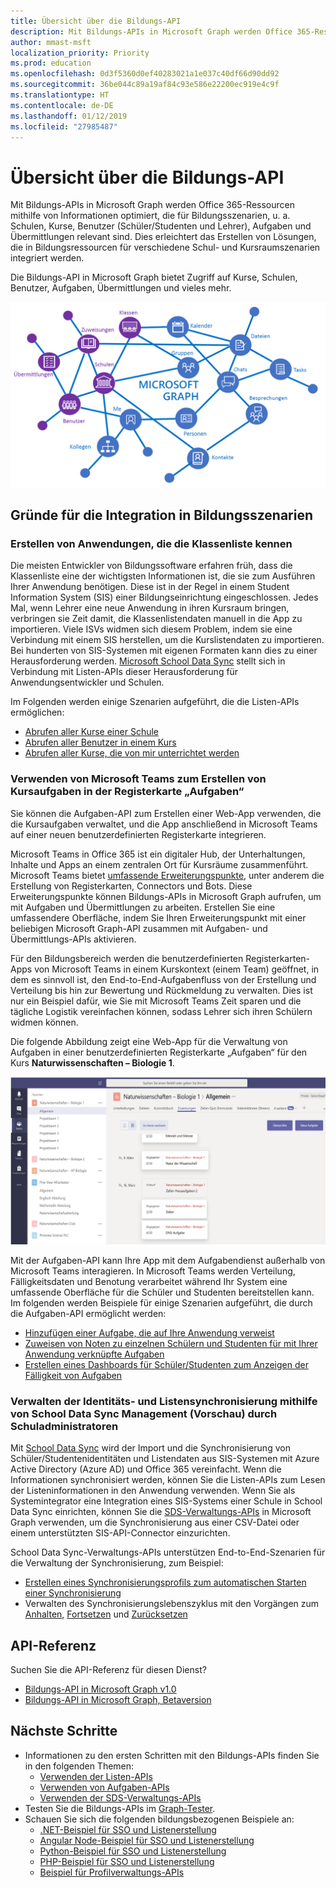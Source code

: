 ```yaml
---
title: Übersicht über die Bildungs-API
description: Mit Bildungs-APIs in Microsoft Graph werden Office 365-Ressourcen mithilfe von Informationen optimiert, die für Bildungsszenarien, u. a. Schulen, Kurse, Benutzer (Schüler/Studenten und Lehrer), Aufgaben und Übermittlungen relevant sind. Dies erleichtert das Erstellen von Lösungen, die in Bildungsressourcen für verschiedene Schul- und Kursraumszenarien integriert werden.
author: mmast-msft
localization_priority: Priority
ms.prod: education
ms.openlocfilehash: 0d3f5360d0ef40283021a1e037c40df66d90dd92
ms.sourcegitcommit: 36be044c89a19af84c93e586e22200ec919e4c9f
ms.translationtype: HT
ms.contentlocale: de-DE
ms.lasthandoff: 01/12/2019
ms.locfileid: "27985487"
---
```

# <a name="education-api-overview"></a>Übersicht über die Bildungs-API

Mit Bildungs-APIs in Microsoft Graph werden Office 365-Ressourcen mithilfe von Informationen optimiert, die für Bildungsszenarien, u. a. Schulen, Kurse, Benutzer (Schüler/Studenten und Lehrer), Aufgaben und Übermittlungen relevant sind. Dies erleichtert das Erstellen von Lösungen, die in Bildungsressourcen für verschiedene Schul- und Kursraumszenarien integriert werden.

Die Bildungs-API in Microsoft Graph bietet Zugriff auf Kurse, Schulen, Benutzer, Aufgaben, Übermittlungen und vieles mehr.

![Übersicht über EDU Graph](images/edugraph.png)

## <a name="why-integrate-with-education-scenarios"></a>Gründe für die Integration in Bildungsszenarien

### <a name="build-applications-that-are-aware-of-class-roster"></a>Erstellen von Anwendungen, die die Klassenliste kennen

Die meisten Entwickler von Bildungssoftware erfahren früh, dass die Klassenliste eine der wichtigsten Informationen ist, die sie zum Ausführen Ihrer Anwendung benötigen. Diese ist in der Regel in einem Student Information System (SIS) einer Bildungseinrichtung eingeschlossen. Jedes Mal, wenn Lehrer eine neue Anwendung in ihren Kursraum bringen, verbringen sie Zeit damit, die Klassenlistendaten manuell in die App zu importieren. Viele ISVs widmen sich diesem Problem, indem sie eine Verbindung mit einem SIS herstellen, um die Kurslistendaten zu importieren. Bei hunderten von SIS-Systemen mit eigenen Formaten kann dies zu einer Herausforderung werden. [Microsoft School Data Sync](https://sds.microsoft.com/) stellt sich in Verbindung mit Listen-APIs dieser Herausforderung für Anwendungsentwickler und Schulen.

Im Folgenden werden einige Szenarien aufgeführt, die die Listen-APIs ermöglichen:

- [Abrufen aller Kurse einer Schule](/graph/api/educationschool-list-classes?view=graph-rest-1.0)
- [Abrufen aller Benutzer in einem Kurs](/graph/api/educationclass-list-members?view=graph-rest-1.0)
- [Abrufen aller Kurse, die von mir unterrichtet werden](/graph/api/educationuser-list-classes?view=graph-rest-1.0)


### <a name="use-microsoft-teams-to-create-class-assignments-in-an-assignments-tab"></a>Verwenden von Microsoft Teams zum Erstellen von Kursaufgaben in der Registerkarte „Aufgaben“


Sie können die Aufgaben-API zum Erstellen einer Web-App verwenden, die die Kursaufgaben verwaltet, und die App anschließend in Microsoft Teams auf einer neuen benutzerdefinierten Registerkarte integrieren.  

Microsoft Teams in Office 365 ist ein digitaler Hub, der Unterhaltungen, Inhalte und Apps an einem zentralen Ort für Kursräume zusammenführt. Microsoft Teams bietet [umfassende Erweiterungspunkte](https://docs.microsoft.com/de-DE/microsoftteams/platform/concepts/apps/apps-overview), unter anderem die Erstellung von Registerkarten, Connectors und Bots. Diese Erweiterungspunkte können Bildungs-APIs in Microsoft Graph aufrufen, um mit Aufgaben und Übermittlungen zu arbeiten. Erstellen Sie eine umfassendere Oberfläche, indem Sie Ihren Erweiterungspunkt mit einer beliebigen Microsoft Graph-API zusammen mit Aufgaben- und Übermittlungs-APIs aktivieren.

Für den Bildungsbereich werden die benutzerdefinierten Registerkarten-Apps von Microsoft Teams in einem Kurskontext (einem Team) geöffnet, in dem es sinnvoll ist, den End-to-End-Aufgabenfluss von der Erstellung und Verteilung bis hin zur Bewertung und Rückmeldung zu verwalten. Dies ist nur ein Beispiel dafür, wie Sie mit Microsoft Teams Zeit sparen und die tägliche Logistik vereinfachen können, sodass Lehrer sich ihren Schülern widmen können.

Die folgende Abbildung zeigt eine Web-App für die Verwaltung von Aufgaben in einer benutzerdefinierten Registerkarte „Aufgaben“ für den Kurs **Naturwissenschaften – Biologie 1**.

![Screenshot einer Registerkarte „Aufgaben“ in Microsoft Teams für den Kurs „Naturwissenschaften – Biologie“](images/assignmentsinteams.png)


Mit der Aufgaben-API kann Ihre App mit dem Aufgabendienst außerhalb von Microsoft Teams interagieren. In Microsoft Teams werden Verteilung, Fälligkeitsdaten und Benotung verarbeitet während Ihr System eine umfassende Oberfläche für die Schüler und Studenten bereitstellen kann.
Im folgenden werden Beispiele für einige Szenarien aufgeführt, die durch die Aufgaben-API ermöglicht werden:

- [Hinzufügen einer Aufgabe, die auf Ihre Anwendung verweist](/graph/api/educationclass-post-assignments?view=graph-rest-beta) 
- [Zuweisen von Noten zu einzelnen Schülern und Studenten für mit Ihrer Anwendung verknüpfte Aufgaben](/graph/api/educationsubmission-update?view=graph-rest-beta)
- [Erstellen eines Dashboards für Schüler/Studenten zum Anzeigen der Fälligkeit von Aufgaben](/graph/api/educationclass-list-assignments?view=graph-rest-beta)


### <a name="enable-school-admins-to-manage-identity-and-roster-sync-using-school-data-sync-management-preview"></a>Verwalten der Identitäts- und Listensynchronisierung mithilfe von School Data Sync Management (Vorschau) durch Schuladministratoren

Mit [School Data Sync](https://sds.microsoft.com/) wird der Import und die Synchronisierung von Schüler/Studentenidentitäten und Listendaten aus SIS-Systemen mit Azure Active Directory (Azure AD) und Office 365 vereinfacht. Wenn die Informationen synchronisiert werden, können Sie die Listen-APIs zum Lesen der Listeninformationen in den Anwendung verwenden. Wenn Sie als Systemintegrator eine Integration eines SIS-Systems einer Schule in School Data Sync einrichten, können Sie die [SDS-Verwaltungs-APIs](/graph/api/resources/educationsynchronizationprofile?view=graph-rest-beta) in Microsoft Graph verwenden, um die Synchronisierung aus einer CSV-Datei oder einem unterstützten SIS-API-Connector einzurichten.

School Data Sync-Verwaltungs-APIs unterstützen End-to-End-Szenarien für die Verwaltung der Synchronisierung, zum Beispiel:

- [Erstellen eines Synchronisierungsprofils zum automatischen Starten einer Synchronisierung](/graph/api/educationsynchronizationprofile-post?view=graph-rest-beta)
- Verwalten des Synchronisierungslebenszyklus mit den Vorgängen zum [Anhalten](/graph/api/educationsynchronizationprofile-pause?view=graph-rest-beta), [Fortsetzen](/graph/api/educationsynchronizationprofile-resume?view=graph-rest-beta) und [Zurücksetzen](/graph/api/educationsynchronizationprofile-reset?view=graph-rest-beta)

## <a name="api-reference"></a>API-Referenz
Suchen Sie die API-Referenz für diesen Dienst?

- [Bildungs-API in Microsoft Graph v1.0](/graph/api/resources/education-overview?view=graph-rest-1.0)
- [Bildungs-API in Microsoft Graph, Betaversion](/graph/api/resources/education-overview?view=graph-rest-beta)


## <a name="next-steps"></a>Nächste Schritte

- Informationen zu den ersten Schritten mit den Bildungs-APIs finden Sie in den folgenden Themen:
    - [Verwenden der Listen-APIs](/graph/api/resources/education-overview?view=graph-rest-1.0)
    - [Verwenden von Aufgaben-APIs](/graph/api/resources/educationassignment?view=graph-rest-beta)
    - [Verwenden der SDS-Verwaltungs-APIs](/graph/api/resources/educationsynchronizationprofile?view=graph-rest-beta)
- Testen Sie die Bildungs-APIs im [Graph-Tester](https://developer.microsoft.com/graph/graph-explorer).
- Schauen Sie sich die folgenden bildungsbezogenen Beispiele an:
    - [.NET-Beispiel für SSO und Listenerstellung](https://github.com/OfficeDev/O365-EDU-AspNetMVC-Samples)
    - [Angular Node-Beispiel für SSO und Listenerstellung](https://github.com/OfficeDev/O365-EDU-AngularNodeJS-Samples)   
    - [Python-Beispiel für SSO und Listenerstellung](https://github.com/OfficeDev/O365-EDU-Python-Samples)
    - [PHP-Beispiel für SSO und Listenerstellung](https://github.com/OfficeDev/O365-EDU-PHP-Samples)
    - [Beispiel für Profilverwaltungs-APIs](https://github.com/OfficeDev/O365-EDU-SDS-AspNetMVC-Samples) 



 

